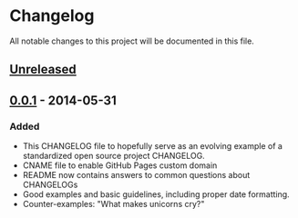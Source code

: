 
# Changelog
All notable changes to this project will be documented in this file.

## [Unreleased]

## [0.0.1] - 2014-05-31

### Added

- This CHANGELOG file to hopefully serve as an evolving example of a
  standardized open source project CHANGELOG.
- CNAME file to enable GitHub Pages custom domain
- README now contains answers to common questions about CHANGELOGs
- Good examples and basic guidelines, including proper date formatting.
- Counter-examples: "What makes unicorns cry?"

[unreleased]: https://github.com/SoinLabs/request/compare/v1.1.0...HEAD

[0.0.1]: https://github.com/SoinLabs/request/releases/tag/v0.0.1